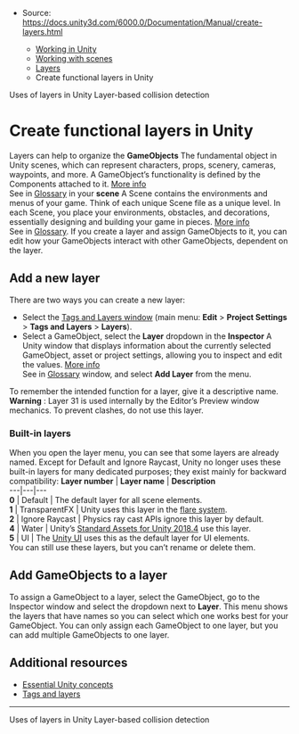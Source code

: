 * Source: https://docs.unity3d.com/6000.0/Documentation/Manual/create-layers.html

  * [Working in Unity](https://docs.unity3d.com/6000.0/Documentation/Manual/working-in-unity.html)
  * [Working with scenes](https://docs.unity3d.com/6000.0/Documentation/Manual/working-with-scenes.html)
  * [Layers](https://docs.unity3d.com/6000.0/Documentation/Manual/Layers.html)
  * Create functional layers in Unity


[](https://docs.unity3d.com/6000.0/Documentation/Manual/use-layers.html)
Uses of layers in Unity
[](https://docs.unity3d.com/6000.0/Documentation/Manual/LayerBasedCollision.html)
Layer-based collision detection
# Create functional layers in Unity
Layers can help to organize the **GameObjects** The fundamental object in Unity scenes, which can represent characters, props, scenery, cameras, waypoints, and more. A GameObject’s functionality is defined by the Components attached to it. [More info](https://docs.unity3d.com/6000.0/Documentation/Manual/class-GameObject.html)  
See in [Glossary](https://docs.unity3d.com/6000.0/Documentation/Manual/Glossary.html#GameObject) in your **scene** A Scene contains the environments and menus of your game. Think of each unique Scene file as a unique level. In each Scene, you place your environments, obstacles, and decorations, essentially designing and building your game in pieces. [More info](https://docs.unity3d.com/6000.0/Documentation/Manual/CreatingScenes.html)  
See in [Glossary](https://docs.unity3d.com/6000.0/Documentation/Manual/Glossary.html#Scene). If you create a layer and assign GameObjects to it, you can edit how your GameObjects interact with other GameObjects, dependent on the layer.
## Add a new layer
There are two ways you can create a new layer:
  * Select the [Tags and Layers window](https://docs.unity3d.com/6000.0/Documentation/Manual/class-TagManager.html) (main menu: **Edit** > **Project Settings** > **Tags and Layers** > **Layers**).
  * Select a GameObject, select the **Layer** dropdown in the **Inspector** A Unity window that displays information about the currently selected GameObject, asset or project settings, allowing you to inspect and edit the values. [More info](https://docs.unity3d.com/6000.0/Documentation/Manual/UsingTheInspector.html)  
See in [Glossary](https://docs.unity3d.com/6000.0/Documentation/Manual/Glossary.html#Inspector) window, and select **Add Layer** from the menu.


To remember the intended function for a layer, give it a descriptive name.
**Warning** : Layer 31 is used internally by the Editor’s Preview window mechanics. To prevent clashes, do not use this layer.
### Built-in layers
When you open the layer menu, you can see that some layers are already named. Except for Default and Ignore Raycast, Unity no longer uses these built-in layers for many dedicated purposes; they exist mainly for backward compatibility:
**Layer number** | **Layer name** | **Description**  
---|---|---  
**0** | Default | The default layer for all scene elements.  
**1** | TransparentFX | Unity uses this layer in the [flare system](https://docs.unity3d.com/6000.0/Documentation/Manual/class-Flare.html).  
**2** | Ignore Raycast | Physics ray cast APIs ignore this layer by default.  
**4** | Water | Unity’s [Standard Assets for Unity 2018.4](https://assetstore.unity.com/packages/essentials/asset-packs/standard-assets-for-unity-2018-4-32351) use this layer.  
**5** | UI | The [Unity UI](https://docs.unity3d.com/Packages/com.unity.ugui@latest/index.html) uses this as the default layer for UI elements.  
You can still use these layers, but you can’t rename or delete them.
## Add GameObjects to a layer
To assign a GameObject to a layer, select the GameObject, go to the Inspector window and select the dropdown next to **Layer**. This menu shows the layers that have names so you can select which one works best for your GameObject. 
You can only assign each GameObject to one layer, but you can add multiple GameObjects to one layer.
## Additional resources
  * [Essential Unity concepts](https://learn.unity.com/pathway/unity-essentials)
  * [Tags and layers](https://docs.unity3d.com/6000.0/Documentation/Manual/class-TagManager.html)


* * *
[](https://docs.unity3d.com/6000.0/Documentation/Manual/use-layers.html)
Uses of layers in Unity
[](https://docs.unity3d.com/6000.0/Documentation/Manual/LayerBasedCollision.html)
Layer-based collision detection
